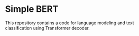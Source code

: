 # Simple BERT

This repository contains a code for language modeling and text classification using Transformer decoder.

